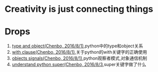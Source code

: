 # Creativity is just connecting things

# Drops

1. [type and object(Chenbo, 2016/8/1)](http://www.cafepy.com/article/python_types_and_objects/python_types_and_objects.html),python中的type和object关系
2. [with clause(Chenbo, 2016/8/1)](https://www.ibm.com/developerworks/cn/opensource/os-cn-pythonwith/),关于python的with关键字的正确使用
3. [objects signals(Chenbo, 2016/8/1)](https://pythonhosted.org/blinker/),python观察者模式,对象通信机制
4. [understand python super(Chenbo, 2016/8/3](https://laike9m.com/blog/li-jie-python-super,70/),super关键字做了什么
